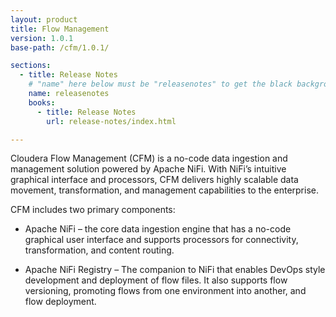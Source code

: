```yaml
---
layout: product
title: Flow Management
version: 1.0.1
base-path: /cfm/1.0.1/

sections:
  - title: Release Notes
    # "name" here below must be "releasenotes" to get the black background
    name: releasenotes
    books:
      - title: Release Notes
        url: release-notes/index.html

---
```


Cloudera Flow Management (CFM) is a no-code data ingestion and management solution powered by Apache NiFi. With NiFi’s intuitive graphical interface and processors, CFM delivers highly scalable data movement, transformation, and management capabilities to the enterprise.

CFM includes two primary components:

- Apache NiFi – the core data ingestion engine that has a no-code graphical user interface and supports processors for connectivity, transformation, and content routing.

- Apache NiFi Registry – The companion to NiFi that enables DevOps style development and deployment of flow files. It also supports flow versioning, promoting flows from one environment into another, and flow deployment.
